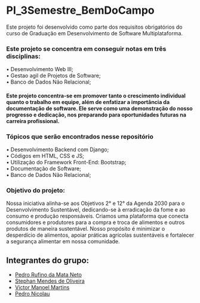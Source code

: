 # PI_3Semestre_BemDoCampo
Este projeto foi desenvolvido como parte dos requisitos obrigatórios do curso de Graduação em Desenvolvimento de Software Multiplataforma.

 <h3>Este projeto se concentra em conseguir notas em três disciplinas:  <br></h3>
  • Desenvolvimento Web III;<br>
  • Gestao agil de Projetos de Software;<br>
  • Banco de Dados Não Relacional;<br>

 <h4>Este projeto concentra-se em promover tanto o crescimento individual quanto o trabalho em equipe, além de enfatizar a importância da documentação de software. Ele serve como uma demonstração do nosso progresso e dedicação, nos preparando para oportunidades futuras na carreira profissional.<br></h4>
 
  <h3>Tópicos que serão encontrados nesse repositório<br></h3>
  • Desenvolvimento Backend com Django;<br>
  • Códigos em HTML, CSS e JS;<br>
  • Utilização do Framework Front-End: Bootstrap;<br>
  • Documentação de Software;<br>
  • Banco de Dados Não Relacional;<br>

  
<h3>Objetivo do projeto:<br></h3>

Nossa iniciativa alinha-se aos Objetivos 2° e 12° da Agenda 2030 para o Desenvolvimento Sustentável, dedicando-se à erradicação da fome e ao consumo e produção responsáveis. Criamos uma plataforma que conecta consumidores e produtores para a compra e troca de alimentos e outros produtos de maneira sustentável. Nosso propósito é minimizar o desperdício de alimentos, apoiar práticas agrícolas sustentáveis e fortalecer a segurança alimentar em nossa comunidade.


## Integrantes do grupo:


  - [Pedro Rufino da Mata Neto](https://github.com/PedNeto)
  - [Stephan Mendes de Oliveira](https://github.com/StephanMendes)
  - [Victor Manoel Martins](https://github.com/heyvitin)
  - [Pedro Nicolau](https://github.com/pedromnicolau)
